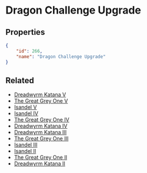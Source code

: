 # Dragon Challenge Upgrade

<no description available>

## Properties

```json
{
    "id": 266,
    "name": "Dragon Challenge Upgrade"
}
```

## Related

- [Dreadwyrm Katana V](../items/17312-dreadwyrm-katana-v.md)
- [The Great Grey One V](../items/17318-the-great-grey-one-v.md)
- [Isandel V](../items/17323-isandel-v.md)
- [Isandel IV](../items/17322-isandel-iv.md)
- [The Great Grey One IV](../items/17317-the-great-grey-one-iv.md)
- [Dreadwyrm Katana IV](../items/17311-dreadwyrm-katana-iv.md)
- [Dreadwyrm Katana III](../items/17310-dreadwyrm-katana-iii.md)
- [The Great Grey One III](../items/17316-the-great-grey-one-iii.md)
- [Isandel III](../items/17321-isandel-iii.md)
- [Isandel II](../items/17320-isandel-ii.md)
- [The Great Grey One II](../items/17315-the-great-grey-one-ii.md)
- [Dreadwyrm Katana II](../items/17309-dreadwyrm-katana-ii.md)

